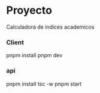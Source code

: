 # Proyecto

Calculadora de indices academicos

### Client
pnpm install
pnpm dev

### api
pnpm install
tsc -w
pnpm start
